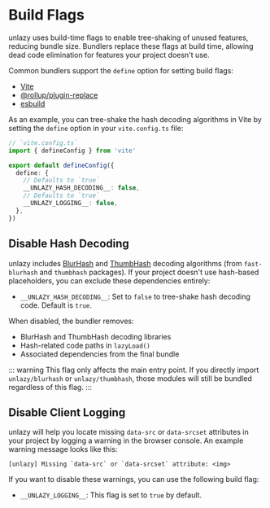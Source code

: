 # Build Flags

unlazy uses build-time flags to enable tree-shaking of unused features, reducing bundle size. Bundlers replace these flags at build time, allowing dead code elimination for features your project doesn't use.

Common bundlers support the `define` option for setting build flags:

- [Vite](https://vitejs.dev/config/shared-options.html#define)
- [@rollup/plugin-replace](https://www.npmjs.com/package/@rollup/plugin-replace)
- [esbuild](https://esbuild.github.io/api/#define)

As an example, you can tree-shake the hash decoding algorithms in Vite by setting the `define` option in your `vite.config.ts` file:

```ts
// `vite.config.ts`
import { defineConfig } from 'vite'

export default defineConfig({
  define: {
    // Defaults to `true`
    __UNLAZY_HASH_DECODING__: false,
    // Defaults to `true`
    __UNLAZY_LOGGING__: false,
  },
})
```

## Disable Hash Decoding <Badge type="info" text="^0.10.0" />

unlazy includes [BlurHash](/placeholders/blurhash) and [ThumbHash](/placeholders/thumbhash) decoding algorithms (from `fast-blurhash` and `thumbhash` packages). If your project doesn't use hash-based placeholders, you can exclude these dependencies entirely:

- `__UNLAZY_HASH_DECODING__`: Set to `false` to tree-shake hash decoding code. Default is `true`.

When disabled, the bundler removes:
- BlurHash and ThumbHash decoding libraries
- Hash-related code paths in `lazyLoad()`
- Associated dependencies from the final bundle

::: warning
This flag only affects the main entry point. If you directly import `unlazy/blurhash` or `unlazy/thumbhash`, those modules will still be bundled regardless of this flag.
:::

## Disable Client Logging <Badge type="info" text="^0.10.2" />

unlazy will help you locate missing `data-src` or `data-srcset` attributes in your project by logging a warning in the browser console. An example warning message looks like this:

```
[unlazy] Missing `data-src` or `data-srcset` attribute: <img>
```

If you want to disable these warnings, you can use the following build flag:

- `__UNLAZY_LOGGING__`: This flag is set to `true` by default.
